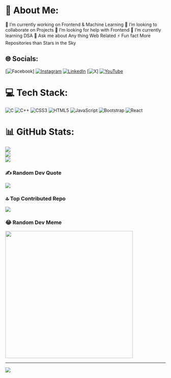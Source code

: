 # 💫 About Me:
🔭 I’m currently working on Frontend & Machine Learning
👯 I’m looking to collaborate on Projects
🤝 I’m looking for help with Frontend
🌱 I’m currently learning DSA
💬 Ask me about Any thing Web Related
⚡ Fun fact More Repositories than Stars in the Sky


## 🌐 Socials:
[![Facebook](https://img.shields.io/badge/Facebook-%231877F2.svg?logo=Facebook&logoColor=white)] [![Instagram](https://img.shields.io/badge/Instagram-%23E4405F.svg?logo=Instagram&logoColor=white)](https://instagram.com/https://www.instagram.com/mishra_abhishek___/) [![LinkedIn](https://img.shields.io/badge/LinkedIn-%230077B5.svg?logo=linkedin&logoColor=white)](https://linkedin.com/in/https://www.linkedin.com/in/abhishekkumarmishra1/) [![X](https://img.shields.io/badge/X-black.svg?logo=X&logoColor=white)] [![YouTube](https://img.shields.io/badge/YouTube-%23FF0000.svg?logo=YouTube&logoColor=white)](https://youtube.com/@@abhishekkumarmishra5586) 

# 💻 Tech Stack:
![C](https://img.shields.io/badge/c-%2300599C.svg?style=for-the-badge&logo=c&logoColor=white) ![C++](https://img.shields.io/badge/c++-%2300599C.svg?style=for-the-badge&logo=c%2B%2B&logoColor=white) ![CSS3](https://img.shields.io/badge/css3-%231572B6.svg?style=for-the-badge&logo=css3&logoColor=white) ![HTML5](https://img.shields.io/badge/html5-%23E34F26.svg?style=for-the-badge&logo=html5&logoColor=white) ![JavaScript](https://img.shields.io/badge/javascript-%23323330.svg?style=for-the-badge&logo=javascript&logoColor=%23F7DF1E) ![Bootstrap](https://img.shields.io/badge/bootstrap-%238511FA.svg?style=for-the-badge&logo=bootstrap&logoColor=white) ![React](https://img.shields.io/badge/react-%2320232a.svg?style=for-the-badge&logo=react&logoColor=%2361DAFB)
# 📊 GitHub Stats:
![](https://github-readme-stats.vercel.app/api?username=Abhishekmishra-04&theme=radical&hide_border=false&include_all_commits=false&count_private=false)<br/>
![](https://github-readme-streak-stats.herokuapp.com/?user=Abhishekmishra-04&theme=radical&hide_border=false)<br/>
![](https://github-readme-stats.vercel.app/api/top-langs/?username=Abhishekmishra-04&theme=radical&hide_border=false&include_all_commits=false&count_private=false&layout=compact)

### ✍️ Random Dev Quote
![](https://quotes-github-readme.vercel.app/api?type=horizontal&theme=radical)

### 🔝 Top Contributed Repo
![](https://github-contributor-stats.vercel.app/api?username=Abhishekmishra-04&limit=5&theme=gruvbox&combine_all_yearly_contributions=true)

### 😂 Random Dev Meme
<img src='https://randommeme-five.vercel.app/' style="height: 400px;"/>

---
[![](https://visitcount.itsvg.in/api?id=Abhishekmishra-04&icon=0&color=7)](https://visitcount.itsvg.in)

<!-- Proudly created with GPRM ( https://gprm.itsvg.in ) -->
